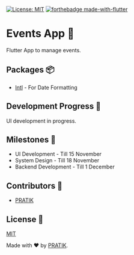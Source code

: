 [![License: MIT](https://img.shields.io/badge/License-MIT-yellow.svg)](https://opensource.org/licenses/MIT)
[![forthebadge made-with-flutter](http://ForTheBadge.com/images/badges/made-with-flutter.svg)](https://www.flutter.dev/)

# Events App :iphone:
Flutter App to manage events.

## Packages :package:
* [Intl](https://pub.dev/packages/intl) - For Date Formatting

## Development Progress :construction_worker:
UI development in progress.

## Milestones :wrench:
* UI Development - Till 15 November
* System Design - Till 18 November
* Backend Development - Till 1 December

## Contributors :busts_in_silhouette:
* [PRATIK](https://github.com/pratikstemkar)

## License :pencil:
[MIT](https://opensource.org/licenses/MIT)

Made with ❤ by [PRATIK](https://github.com/pratikstemkar).

